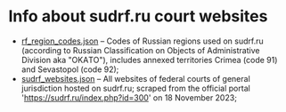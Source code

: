# Info about sudrf.ru court websites

* [rf_region_codes.json](rf_region_codes.json) – Codes of Russian regions used on sudrf.ru (according to Russian Classification on Objects of Administrative Division aka "OKAТО"), includes annexed territories Crimea (code 91) and Sevastopol (code 92);
* [sudrf_websites.json](sudrf_websites.json) – All websites of federal courts of general jurisdiction hosted on sudrf.ru; scraped from the official portal 'https://sudrf.ru/index.php?id=300' on 18 November 2023;

